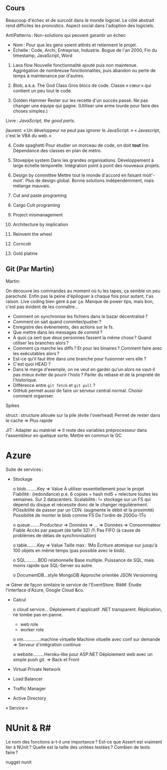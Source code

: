 Cours
-----


Beaucoup d'échec et de surcoût dans le monde logiciel. Le côté abstrait rend difficiles les pronostics. Aspect social dans l'adoption des logiciels.

AntiPatterns : Non-solutions qui peuvent garantir un échec
 - Nom : Pour que les gens soient attirés et retiennent le projet.
 - Échelle : Code, Archi, Entreprise, Industrie. Bogue de l'an 2000, Fin du timestamp, JavaScript, Word

 1. Lava flow
    Nouvelle fonctionnalité ajouté puis non maintenue.
    Aggrégation de nombreuse fonctionnalités, puis abandon ou perte de temps à maintenance par d'autres.

 2. Blob, a.k.a. The God Class
    Gros blocs de code. Classe « cœur » qui contient un peu tout le code.

 3. Golden Hammer
    Rester sur les recette d'un succès passé. Ne pas changer une équipe qui gagne.
    (Utiliser une arme lourde pour faire des choses simples.)

Livre : *JavaScript, the good parts.*

jlaurent: « Un développeur ne peut pas ignorer le JavaScript. »
« Javascript, c'est le VBA du web. »

 4. Code spaghetti
    Pour étudier un morceau de code, on doit **tout** lire.
    Dépendance des classes en plan de métro.

 5. Stovepipe system
    Dans les grandes organisations. Développement à large échelle temporelle. Intégration point à point des nouveaux projets.

 6. Design by committee
    Mettre tout le monde d'accord en faisant moit'-moit'. Plus de design global. Bonne solutions indépendemment, mais mélange mauvais.

 7. Cut and paste programing
 8. Cargo Cult programing
 9. Project mismanagement
 10. Architecture by implication
 11. Reinvent the wheel
 12. Corncob
 13. Gold platine


Git (Par Martin)
---

Martin: 

On découvre les commandes au moment où tu les tapes, ça semble un peu parachuté. Enfin pas la peine d'épiloguer à chaque fois pour autant, t'as raison. Live coding bien géré à par ça.
Manque de power tips, mais bon, c'est pas évident de les connaître…

* Comment on synchronise les fichiers dans le bazar décentralisé ?
* Comment on sait quand commiter/pusher ?
* Enregistre des évènements, des actions sur le fs.
* Que mettre dans les messages de commit ?
* À quoi ça sert que deux personnes fassent la même chose ? Quand utiliser les branches alors ?
* Comment ça marche les diffs ? Et pour les binaires ? Comment faire avec les exécutables alors ?
* Est-ce qu'il faut être dans une branche pour fusionner vers elle ?
* C'est quoi HEAD ?
* Dans le merge d'exemple, on ne veut en garder qu'un alors ne vaut-il pas mieux éviter de pourir l'histo ? Parler du rebase et de la propreté de l'historique.
* Différence entre `git fetch` et `git pull` ?
* GitHub permet aussi de faire un serveur central normal. Choisir comment organiser.

Spikes





struct :
  structure allouée sur la pile (évite l'overhead)
  Permet de rester dans le cache => Plus rapide

JIT :
  Adapter au matériel => Il reste des variables préprocesseur dans l'assembleur en quelque sorte.
  Mettre en commun le GC


Azure
=====

Suite de services :

 * Stockage

   o blob.........Key => Value    À utiliser essentiellement pour le projet
     Fiabilité : (redondance) p.e. 6 copies + hash md5 + relecture toutes les semaines. Sur 2 datacenters.
     Scalabilité : != stockage sur un FS qui dépend du disque et nécessite donc de le changer régulièrement. POssibilité de passer par un CDN. (augmente le débit et la proximité)
     Possibilité de monter le blob comme FS
     De l'ordre de 200Go-1To

   o queue........Producteur => Données => … => Données => Consommateur
     Fiable
     Accès par paquet (de taille 32)
     /!\ Pas FIFO (à cause de problèmes de délais de synchronisation)

   o table........Key => Value
     Taille max : 1Mo
     Écriture atomique sur jusqu'à 100 objets en même temps (pas possible avec le blob).

   o SQL..........BDD relationnelle
     Base multiple.
     Puissance de SQL, mais moins rapide que SQL-Server ou autre.

   o DocumentDB...style MongoDB
     Approche orientée JSON
     Versionning

 => Gérer de façon similaire le service de l'EventStore.
    RikM: Étudie l'interface d'Azure, Google Cloud &co.

 * Calcul

   o cloud service...
     Déploiement d'applicatif .NET transparent.
     Réplication, ne tombe pas en panne.
      - web role
      - worker role

   o vm..............machine virtuelle
     Machine vituelle avec conf sur demande
     => Serveur d'intégration continue

   o website.........Heroku-like pour ASP.NET
     Déploiement web avec un simple push git.
     => Back et Front

 * Virtual Private Network
 * Load Balancer
 * Traffic Manager
 * Active Directory

« Service »


NUnit & R#
==========

Le nom des fonctions a-t-il une importance ?
Est-ce que Assert est vraiment lier à NUnit ?
Quelle est la taille des unitées testées ? Combien de tests faire ?

nugget nunit
